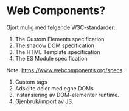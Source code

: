 # Web Components?

Gjort mulig med følgende W3C-standarder:
1. The Custom Elements specification
2. The shadow DOM specification
3. The HTML Template specification
4. The ES Module specification

Note:
https://www.webcomponents.org/specs
1. Custom tags
2. Adskilte deler med egne DOMs
3. Instansiering av DOM-elementer runtime.
4. Gjenbruk/import av JS.
